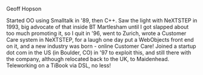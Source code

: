 Geoff Hopson


Started OO using Smalltalk in '89, then C++. Saw the light with NeXTSTEP in 1993, big advocate of that inside BT Martlesham until I got slapped about too much promoting it, so I quit in '96, went to Zurich, wrote a Customer Care system in NeXTSTEP, for a laugh one day put a WebObjects front end on it, and a new industry was born - online Customer Care! Joined a startup dot com in the US (in Boulder, CO) in '97 to exploit this, and still there with the company, although relocated back to the UK, to Maidenhead. Teleworking on a TiBook via DSL, no less!
